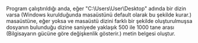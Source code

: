Program çalıştırıldığı anda, eğer "C:\Users\User\Desktop" adında bir dizin varsa (Windows kurulduğunda masaüstünü default olarak bu şekilde kurar.) masaüstüne, eğer yoksa ve masaüstü dizini farklı bir şekilde oluşturulmuşsa dosyanın bulunduğu dizine saniyede yaklaşık 500 ile 1000 tane arası (Bilgisayarın gücüne göre değişkenlik gösterir.) metin belgesi oluştur.
